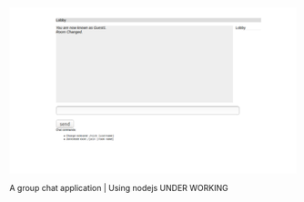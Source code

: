 ![chat_application-nodejs](/chat_applicaton_screenshot.png)


A group chat application | Using nodejs
 UNDER WORKING
